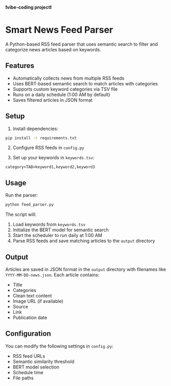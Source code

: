__❗️vibe-coding project❗️__

# Smart News Feed Parser

A Python-based RSS feed parser that uses semantic search to filter and categorize news articles based on keywords.

## Features

- Automatically collects news from multiple RSS feeds
- Uses BERT-based semantic search to match articles with categories
- Supports custom keyword categories via TSV file
- Runs on a daily schedule (1:00 AM by default)
- Saves filtered articles in JSON format

## Setup

1. Install dependencies:
```bash
pip install -r requirements.txt
```

2. Configure RSS feeds in `config.py`

3. Set up your keywords in `keywords.tsv`:
```
category<TAB>keyword1,keyword2,keyword3
```

## Usage

Run the parser:
```bash
python feed_parser.py
```

The script will:
1. Load keywords from `keywords.tsv`
2. Initialize the BERT model for semantic search
3. Start the scheduler to run daily at 1:00 AM
4. Parse RSS feeds and save matching articles to the `output` directory

## Output

Articles are saved in JSON format in the `output` directory with filenames like `YYYY-MM-DD-news.json`. Each article contains:
- Title
- Categories
- Clean text content
- Image URL (if available)
- Source
- Link
- Publication date

## Configuration

You can modify the following settings in `config.py`:
- RSS feed URLs
- Semantic similarity threshold
- BERT model selection
- Schedule time
- File paths 